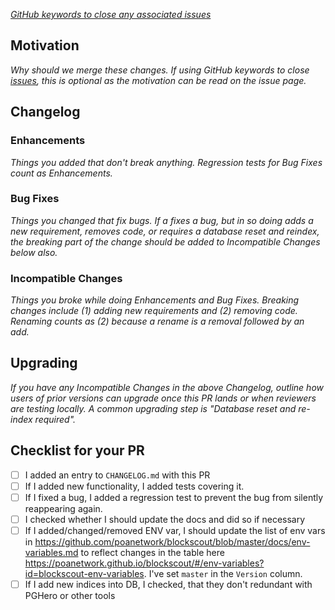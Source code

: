 *[GitHub keywords to close any associated issues](https://blog.github.com/2013-05-14-closing-issues-via-pull-requests/)*

## Motivation

*Why should we merge these changes.  If using GitHub keywords to close [issues](https://github.com/poanetwork/blockscout/issues), this is optional as the motivation can be read on the issue page.*

## Changelog

### Enhancements
*Things you added that don't break anything.  Regression tests for Bug Fixes count as Enhancements.*

### Bug Fixes
*Things you changed that fix bugs.  If a fixes a bug, but in so doing adds a new requirement, removes code, or requires a database reset and reindex, the breaking part of the change should be added to Incompatible Changes below also.*

### Incompatible Changes
*Things you broke while doing Enhancements and Bug Fixes.  Breaking changes include (1) adding new requirements and (2) removing code.  Renaming counts as (2) because a rename is a removal followed by an add.*

## Upgrading

*If you have any Incompatible Changes in the above Changelog, outline how users of prior versions can upgrade once this PR lands or when reviewers are testing locally.  A common upgrading step is "Database reset and re-index required".*

## Checklist for your PR

<!--
  Ideally a PR has all of the checkmarks set.

  If something in this list is irrelevant to your PR, you should still set this
  checkmark indicating that you are sure it is dealt with (be that by irrelevance).

  If you don't set a checkmark (e. g. don't add a test for new functionality),
  you must be able to justify that.
-->

  - [ ] I added an entry to `CHANGELOG.md` with this PR
  - [ ] If I added new functionality, I added tests covering it.
  - [ ] If I fixed a bug, I added a regression test to prevent the bug from silently reappearing again.
  - [ ] I checked whether I should update the docs and did so if necessary
  - [ ] If I added/changed/removed ENV var, I should update the list of env vars in https://github.com/poanetwork/blockscout/blob/master/docs/env-variables.md to reflect changes in the table here https://poanetwork.github.io/blockscout/#/env-variables?id=blockscout-env-variables. I've set `master` in the `Version` column.
  - [ ] If I add new indices into DB, I checked, that they don't redundant with PGHero or other tools
